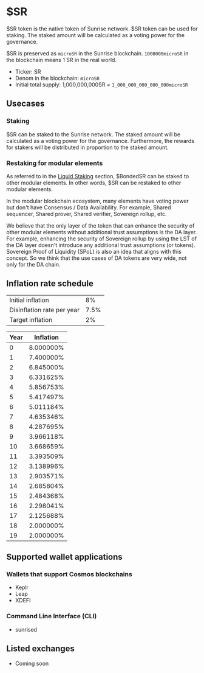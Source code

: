# $SR

$SR token is the native token of Sunrise network. $SR token can be used for staking. The staked amount will be calculated as a voting power for the governance.

$SR is preserved as `microSR` in the Sunrise blockchain. `1000000microSR` in the blockchain means 1 SR in the real world.

* Ticker: SR
* Denom in the blockchain: `microSR`
* Initial total supply: 1,000,000,000SR = `1_000_000_000_000_000microSR`

## Usecases

### Staking

$SR can be staked to the Sunrise network. The staked amount will be calculated as a voting power for the governance. Furthermore, the rewards for stakers will be distributed in proportion to the staked amount.

### Restaking for modular elements

As referred to in the [Liquid Staking](../sunrise/liquid-staking.md) section, $BondedSR can be staked to other modular elements. In other words, $SR can be restaked to other modular elements.

In the modular blockchain ecosystem, many elements have voting power but don't have Consensus / Data Availability. For example, Shared sequencer, Shared prover, Shared verifier, Sovereign rollup, etc.

We believe that the only layer of the token that can enhance the security of other modular elements without additional trust assumptions is the DA layer. For example, enhancing the security of Sovereign rollup by using the LST of the DA layer doesn't introduce any additional trust assumptions (or tokens). Sovereign Proof of Liquidity (SPoL) is also an idea that aligns with this concept. So we think that the use cases of DA tokens are very wide, not only for the DA chain.

## Inflation rate schedule

|||
|---|---|
|Initial inflation|8%|
|Disinflation rate per year|7.5%|
|Target inflation|2%|

|Year|Inflation|
|---|---|
|0|8.000000%|
|1|7.400000%|
|2|6.845000%|
|3|6.331625%|
|4|5.856753%|
|5|5.417497%|
|6|5.011184%|
|7|4.635346%|
|8|4.287695%|
|9|3.966118%|
|10|3.668659%|
|11|3.393509%|
|12|3.138996%|
|13|2.903571%|
|14|2.685804%|
|15|2.484368%|
|16|2.298041%|
|17|2.125688%|
|18|2.000000%|
|19|2.000000%|

## Supported wallet applications

### Wallets that support Cosmos blockchains

* Keplr
* Leap
* XDEFI

### Command Line Interface (CLI)

* sunrised

## Listed exchanges

* Coming soon
